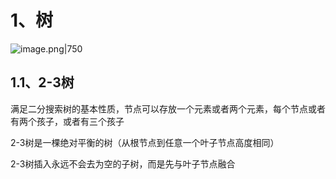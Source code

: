 # 1、树

![image.png|750](https://yancey-note-img.oss-cn-beijing.aliyuncs.com/202311160908220.png)

## 1.1、2-3树

满足二分搜索树的基本性质，节点可以存放一个元素或者两个元素，每个节点或者有两个孩子，或者有三个孩子

2-3树是一棵绝对平衡的树（从根节点到任意一个叶子节点高度相同）

2-3树插入永远不会去为空的子树，而是先与叶子节点融合



